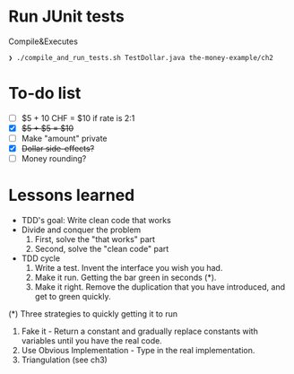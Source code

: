 # Run JUnit tests
Compile&Executes
```
❯ ./compile_and_run_tests.sh TestDollar.java the-money-example/ch2
```

# To-do list
- [ ] $5 + 10 CHF = $10 if rate is 2:1
- [x] ~~$5 + $5 = $10~~
- [ ] Make "amount" private
- [x] ~~Dollar side-effects?~~
- [ ] Money rounding?

# Lessons learned
- TDD's goal: Write clean code that works
- Divide and conquer the problem
  1. First, solve the "that works" part
  2. Second, solve the "clean code" part
- TDD cycle
  1. Write a test. Invent the interface you wish you had.
  2. Make it run. Getting the bar green in seconds (*).
  3. Make it right. Remove the duplication that you have introduced, and get to green quickly.


(*) Three strategies to quickly getting it to run
1. Fake it - Return a constant and gradually replace constants with variables until you have the real code.
2. Use Obvious Implementation - Type in the real implementation.
3. Triangulation (see ch3)